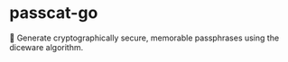 # passcat-go
:key: Generate cryptographically secure, memorable passphrases using the diceware algorithm.
